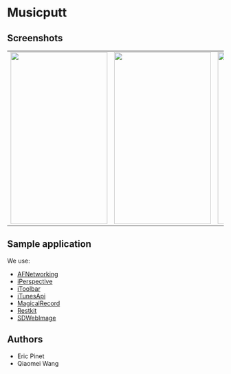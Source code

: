 
# Musicputt

## Screenshots
<table>
  <tr>
    <td><img src="https://github.com/ericpinet/Musicputt/blob/master/graphics/image1.PNG" width="225" height="400"/></td>
    <td><img src="https://github.com/ericpinet/Musicputt/blob/master/graphics/image2.PNG" width="225" height="400"/></td>
    <td><img src="https://github.com/ericpinet/Musicputt/blob/master/graphics/image3.PNG" width="225" height="400"/></td>
  </tr>
</table>

## Sample application
We use:
 
 - [AFNetworking](https://github.com/AFNetworking/AFNetworking)
 - [iPerspective](https://github.com/ericpinet/iPerspective)
 - [iToolbar](https://github.com/ericpinet/iToolbar)
 - [iTunesApi](https://github.com/ericpinet/iTunesApi)
 - [MagicalRecord](https://github.com/magicalpanda/MagicalRecord)
 - [Restkit](https://github.com/RestKit/RestKit)
 - [SDWebImage](https://github.com/rs/SDWebImage)
  
## Authors
- Eric Pinet
- Qiaomei Wang
